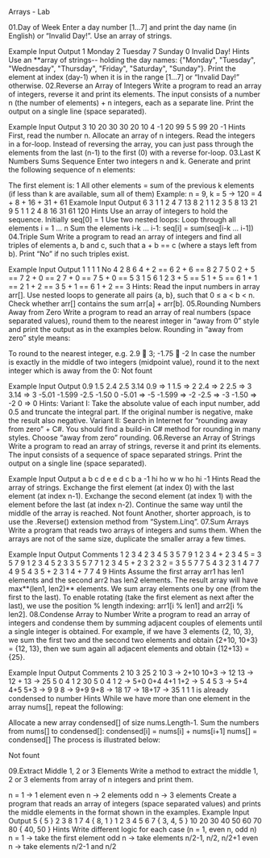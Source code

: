 Arrays - Lab

01.Day of Week
Enter a day number [1…7] and print the day name (in English) or “Invalid Day!”. Use an array of strings.

Example
Input	Output
1	Monday
2	Tuesday
7	Sunday
0	Invalid Day!
Hints
Use an **array of strings-- holding the day names: {"Monday", "Tuesday", "Wednesday", "Thursday", "Friday", "Saturday", "Sunday"}.
Print the element at index (day-1) when it is in the range [1…7] or “Invalid Day!” otherwise.
02.Reverse an Array of Integers
Write a program to read an array of integers, reverse it and print its elements. The input consists of a number n (the number of elements) + n integers, each as a separate line. Print the output on a single line (space separated).

Example
Input	Output
3 
10 
20 
30	30 20 10
4 
-1 
20 
99 
5	5 99 20 -1
Hints
First, read the number n.
Allocate an array of n integers.
Read the integers in a for-loop.
Instead of reversing the array, you can just pass through the elements from the last (n-1) to the first (0) with a reverse for-loop.
03.Last K Numbers Sums Sequence
Enter two integers n and k. Generate and print the following sequence of n elements:

The first element is: 1
All other elements = sum of the previous k elements (if less than k are available, sum all of them)
Example: n = 9, k = 5 -> 120 = 4 + 8 + 16 + 31 + 61
Examole
Input	Output
6
3	1 1 2 4 7 13
8
2	1 1 2 3 5 8 13 21
9
5	1 1 2 4 8 16 31 61 120
Hints
Use an array of integers to hold the sequence.
Initially seq[0] = 1
Use two nested loops:
Loop through all elements i = 1 … n
Sum the elements i-k … i-1: seq[i] = sum(seq[i-k … i-1])
04.Triple Sum
Write a program to read an array of integers and find all triples of elements a, b and c, such that a + b == c (where a stays left from b). Print “No” if no such triples exist.

Example
Input	Output
1 1 1 1	No
4 2 8 6	4 + 2 == 6
2 + 6 == 8
2 7 5 0	2 + 5 == 7
2 + 0 == 2
7 + 0 == 7
5 + 0 == 5
3 1 5 6 1 2	3 + 5 == 5
1 + 5 == 6
1 + 1 == 2
1 + 2 == 3
5 + 1 == 6
1 + 2 == 3
Hints:
Read the input numbers in array arr[].
Use nested loops to generate all pairs {a, b}, such that 0 ≤ a < b < n.
Check whether arr[] contains the sum arr[a] + arr[b].
05.Rounding Numbers Away from Zero
Write a program to read an array of real numbers (space separated values), round them to the nearest integer in “away from 0” style and print the output as in the examples below. Rounding in “away from zero” style means:

To round to the nearest integer, e.g. 2.9  3; -1.75  -2
In case the number is exactly in the middle of two integers (midpoint value), round it to the next integer which is away from the 0:
Not fount

Example
Input	Output
0.9 1.5 2.4 2.5 3.14	0.9 => 1
1.5 => 2
2.4 => 2
2.5 => 3
3.14 => 3
-5.01 -1.599 -2.5 -1.50 0	-5.01 => -5
-1.599 => -2
-2.5 => -3
-1.50 => -2
0 => 0
Hints:
Variant I: Take the absolute value of each input number, add 0.5 and truncate the integral part. If the original number is negative, make the result also negative.
Variant II: Search in Internet for “rounding away from zero” + C#. You should find a build-in C# method for rounding in many styles. Choose “away from zero” rounding.
06.Reverse an Array of Strings
Write a program to read an array of strings, reverse it and print its elements. The input consists of a sequence of space separated strings. Print the output on a single line (space separated).

Example
Input	Output
a b c d e	e d c b a
-1 hi ho w	w ho hi -1
Hints
Read the array of strings.
Exchange the first element (at index 0) with the last element (at index n-1).
Exchange the second element (at index 1) with the element before the last (at index n-2).
Continue the same way until the middle of the array is reached. Not fount
Another, shorter approach, is to use the .Reverse() extension method from “System.Linq”.
07.Sum Arrays
Write a program that reads two arrays of integers and sums them. When the arrays are not of the same size, duplicate the smaller array a few times.

Example
Input	Output	Comments
1 2 3 4
2 3 4 5	3 5 7 9	1 2 3 4 +
2 3 4 5 =
3 5 7 9
1 2 3 4 5
2 3	3 5 5 7 7	1 2 3 4 5 +
2 3 2 3 2 =
3 5 5 7 7
5 4 3
2 3 1 4	7 7 4 9	5 4 3 5 +
2 3 1 4 +
7 7 4 9
Hints
Assume the first array arr1 has len1 elements and the second arr2 has len2 elements.
The result array will have max**(len1, len2)** elements.
We sum array elements one by one (from the first to the last). To enable rotating (take the first element as next after the last), we use the position % length indexing: arr1[i % len1] and arr2[i % len2].
08.Condense Array to Number
Write a program to read an array of integers and condense them by summing adjacent couples of elements until a single integer is obtained. For example, if we have 3 elements {2, 10, 3}, we sum the first two and the second two elements and obtain {2+10, 10+3} = {12, 13}, then we sum again all adjacent elements and obtain {12+13} = {25}.

Example
Input	Output	Comments
2 10 3	25	2 10 3 -> 2+10 10+3 -> 12 13 -> 12 + 13 -> 25
5 0 4 1 2	30	5 0 4 1 2 -> 5+0 0+4 4+1 1+2 -> 5 4 5 3 -> 5+4 4+5 5+3 -> 9 9 8 -> 9+9 9+8 -> 18 17 -> 18+17 -> 35
1	1	1 is already condensed to number
Hints
While we have more than one element in the array nums[], repeat the following:

Allocate a new array condensed[] of size nums.Length-1.
Sum the numbers from nums[] to condensed[]:
condensed[i] = nums[i] + nums[i+1]
nums[] = condensed[]
The process is illustrated below:

Not fount

09.Extract Middle 1, 2 or 3 Elements
Write a method to extract the middle 1, 2 or 3 elements from array of n integers and print them.

n = 1 -> 1 element
even n -> 2 elements
odd n -> 3 elements Create a program that reads an array of integers (space separated values) and prints the middle elements in the format shown in the examples.
Example
Input	Output
5	{ 5 }
2 3 8 1 7 4	{ 8, 1 }
1 2 3 4 5 6 7	{ 3, 4, 5 }
10 20 30 40 50 60 70 80	{ 40, 50 }
Hints
Write different logic for each case (n = 1, even n, odd n)
n = 1 -> take the first element
odd n -> take elements n/2-1, n/2, n/2+1
even n -> take elements n/2-1 and n/2
